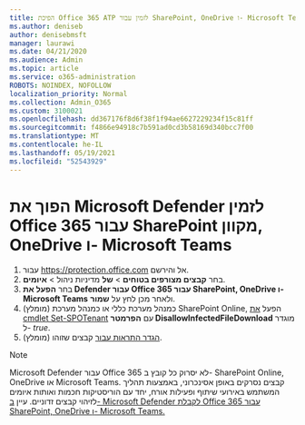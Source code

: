 ```yaml
---
title: הפיכת Office 365 ATP לזמין עבור SharePoint, OneDrive ו- Microsoft Teams
ms.author: deniseb
author: denisebmsft
manager: laurawi
ms.date: 04/21/2020
ms.audience: Admin
ms.topic: article
ms.service: o365-administration
ROBOTS: NOINDEX, NOFOLLOW
localization_priority: Normal
ms.collection: Admin_O365
ms.custom: 3100021
ms.openlocfilehash: dd367176f8d6f38f1f94ae6627229234f15c81ff
ms.sourcegitcommit: f4866e94918c7b591ad0cd3b58169d340bcc7f00
ms.translationtype: MT
ms.contentlocale: he-IL
ms.lasthandoff: 05/19/2021
ms.locfileid: "52543929"
---
```

# <a name="enable-microsoft-defender-for-office-365-for-sharepoint-online-onedrive-and-microsoft-teams"></a>הפוך את Microsoft Defender לזמין Office 365 עבור SharePoint מקוון, OneDrive ו- Microsoft Teams

1. עבור https://protection.office.com אל והירשם.
2. בחר **קבצים מצורפים בטוחים**  >  **של** מדיניות ניהול  >  **איומים**.
3. בחר **הפעל את Defender עבור Office 365 עבור SharePoint, OneDrive ו- Microsoft Teams** ולאחר מכן לחץ על **שמור**.
4. (מומלץ) כמנהל מערכת כללי או כמנהל מערכת SharePoint Online, הפעל [את cmdlet Set-SPOTenant](/powershell/module/sharepoint-online/Set-SPOTenant?view=sharepoint-ps) עם **הפרמטר DisallowInfectedFileDownload** מוגדר ל- *true*.
5. (מומלץ) [הגדר התראות עבור](/microsoft-365/security/office-365-security/turn-on-atp-for-spo-odb-and-teams#set-up-alerts-for-detected-files) קבצים שזוהו.

> [!NOTE]
> Microsoft Defender עבור Office 365 לא יסרוק כל קובץ ב- SharePoint Online, OneDrive או Microsoft Teams. קבצים נסרקים באופן אסינכרוני, באמצעות תהליך המשתמש באירועי שיתוף ופעילות אורח, יחד עם הוריסטיקות חכמות ואותות איומים לזיהוי קבצים זדוניים. עיין [ב- Microsoft Defender לקבלת Office 365 עבור SharePoint, OneDrive ו- Microsoft Teams.](/microsoft-365/security/office-365-security/atp-for-spo-odb-and-teams)